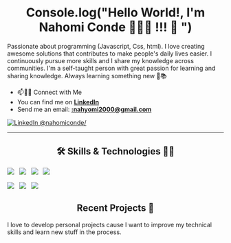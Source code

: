 <h1 align="center">Console.log("Hello World!, I'm Nahomi Conde 👨🏻‍💻 !!! 👋 ") </h1>

Passionate about programming (Javascript, Css, html). I love creating awesome solutions that contributes to make people's daily lives easier. I continuously pursue more skills and I share my knowledge across communities. I'm a self-taught person with great passion for learning and sharing knowledge. Always learning something new 🚀📚

<ul>
<li>📫🤝🏻 Connect with Me</li>
<li>You can find me on <strong><a href="https://https://www.linkedin.com/in/nahomiconde" target="_blank">LinkedIn</a></strong></li>
<li>Send me an email: <strong><a href="mailto:nahyomi2000@gmail.com?subject=Hola%20Jonathan">:nahyomi2000@gmail.com</a></strong></li>
</ul>

<p align="center">
 
  <a href="https://www.linkedin.com/in/nahomiconde/" target="_blank"><img src="https://img.shields.io/badge/linkedin-%230077B5.svg?&style=for-the-badge&logo=linkedin&logoColor=white" title="LinkedIn @nahomiconde/"/></a>&nbsp;&nbsp;&nbsp;&nbsp;

</p>

***

<h2 align="center"> 🛠 Skills & Technologies 🧑‍💻</h2>

<p>
    <img src="https://img.shields.io/badge/HTML5-292e33.svg?style=flat-square&logo=html5&logoColor=white" />&nbsp;&nbsp;
    <img src="https://img.shields.io/badge/CSS-292e33.svg?style=flat-square&logo=css3&logoColor=white" />&nbsp;&nbsp;
    <img src="https://img.shields.io/badge/_-Bootstrap-292e33?style=flat-square&logo=bootstrap&logoColor=white" />&nbsp;&nbsp;
    <img src="https://img.shields.io/badge/Javascript-292e33.svg?style=flat-square&logo=javascript&logoColor=white" />&nbsp;&nbsp;
</p>

<p align="">
  <img src="https://img.shields.io/badge/Linux-292e33?style=flat-square&logo=linux&logoColor=white" />&nbsp;&nbsp;
  <img src="https://img.shields.io/badge/Git%20-292e33?style=flat-square&logo=git&logoColor=white" />&nbsp;&nbsp;
  <img src="https://img.shields.io/badge/GitHub%20-292e33?style=flat-square&logo=github&logoColor=white" />&nbsp;&nbsp;
</p>

<h2 align="center"> Recent Projects 🚀</h2>

<p>I love to develop personal projects cause I want to improve my technical skills and learn new stuff in the process.</p>

